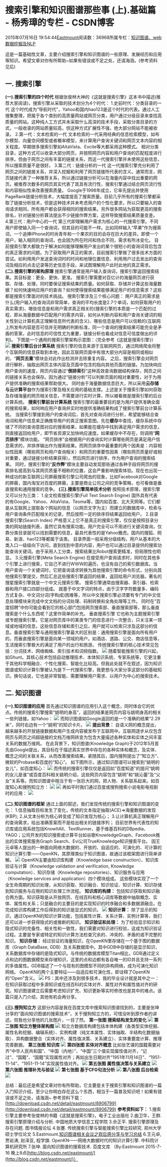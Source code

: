 
# 搜索引擎和知识图谱那些事 (上).基础篇 - 杨秀璋的专栏 - CSDN博客

2015年07月16日 19:54:44[Eastmount](https://me.csdn.net/Eastmount)阅读数：36968所属专栏：[知识图谱、web数据挖掘及NLP](https://blog.csdn.net/column/details/eastmount-kgdmnlp.html)



这是一篇基础性文章，主要介绍搜索引擎和知识图谱的一些原理、发展经历和应用等知识。希望文章对你有所帮助~如果有错误或不足之处，还请海涵。(参考资料见后)

## 一. 搜索引擎
**(一).搜索引擎的四个时代**
根据张俊林大神的《这就是搜索引擎》这本书中描述(推荐大家阅读)，搜索引擎从采取的技术划分为4个时代：
1.史前时代：分类目录的一代
这个时代成为“导航时代”，Yahoo和国内hao123是这个时代的代表。通过人工搜集整理，把属于各个类别的高质量网站或网页分类，用户通过分级目录来查找高质量的网站。这种纯人工方式并未采取什么高深的技术手段，采取分类目录的方式，一般收录的网站质量较高，但这种方式扩展性不强，绝大部分网站不能被收录。
2.第一代：文本检索的一代
文本检索的一代采用经典的信息检索模型，如布尔模型、向量空间模型或者概率模型，来计算用户查询关键词和网页文本内容的相关程度。早期很多搜索引擎如AltaVista、Excite等大都采用这种模式。
相对分类目录，这种方式可以收录大部分网页，并按照网页内容和用户查询的匹配程度进行排序。但由于网页之间有丰富的链接关系，而这一代搜索引擎并未使用这些信息，所以搜索质量不是很好。
3.第二代：链接分析的一代
这一代搜索引擎充分利用了网页之间的链接关系，并深入挖掘和利用了网页链接所代表的含义。通常而言，网页链接代表了一种推荐关系，所以通过链接分析可以在海量内容中找出重要的网页。被推荐次数多的网页其实代表了其具有流行性，搜索引擎通过结合网页流行性和内容相似性来改善搜索质量。
Google于1998年成立，它率先提出并使用PageRank链接分析技术，大幅度提高了搜索质量。目前几乎所有的搜索引擎都采取了链接分析技术，但是这种技术并未考虑用户的个性化要求，所以只要输入的查询请求相同，所有用户都会获得相同的搜索结果。另外很多网站为获取更高的搜索排名，针对链接分析算法提出不少链接作弊方案，这样导致搜索结果质量变差。
4.第三代：用户中心的一代
第三代即理解用户需求为核心的一代搜索引擎。不同用户即使输入同一个查询词，但其目的可能不一样。比如同样输入“苹果”作为搜索词，一个追捧iPhone的时尚青年和一个果农的目的会存在巨大的差异。即使一个用户，输入相同的查询词，也会因为所在时间和场合不同，需求有所冰变化。
目前搜索引擎大都致力于解决如何能够理解用户发出的某个很短小的查询词背后包含的真正需求的问题。为了获取用户真正的需求，目前搜索引擎做了很多技术方面的尝试。如利用用户发送查询词时的时间和地理位置信息、利用用户过去发出的查询词及相应的点击记录等历史信息手段，来试图理解用户此时此地的真正需求。
**(二).搜索引擎的架构原理**
搜索引擎通常是用户输入查询词，搜索引擎返回搜索结果。其目标是：更全、更快、更准。
搜索引擎需要对百亿计的海量网页进行获取、存储、处理，同时要保证搜索结果的质量。如何获取、存储并计算这些海量数据？如何快速响应用户的查询？如何使得搜索结果能够满足用户的信息需求？这些都是搜索引擎面对的技术挑战。
搜索引擎涉及三个核心问题：
用户真正的需求是什么(用户输入的查询词非常简单，查询的平均长度是2.7个单词，如何获取用户的真实需求)、哪些信息是和用户需求真正相关的(搜索引擎的本质是一个匹配的过程，即从海量数据中匹配用户的需求内容，如何从判断内容和用户查询关键词的相关性到让计算机真正理解信息所代表的含义)、哪些信息是用户可以信赖的(互联网上所发布内容是否可信并无明确的判断标准，同一个查询的搜索结果可能完全是矛盾的答案，此时信息的可信性尤为重要，链接分析也看成对信息可信度做出的评判)。
下图是一个通用的搜索引擎架构示意图：（完全参考《这就是搜索引擎》）
![](https://img-blog.csdn.net/20150715172747827)
**搜索引擎后台计算系统**
搜索引擎的信息来源于互联网网页，通过网络爬虫将整个互联网的信息获取到本地，因此互联网页面中有很大部分内容是相同或相似的，“**网页去重**”模块会对此作出检测并去除重复内容。
之后，搜索引擎会对网页进行解析，抽取出网页主体内容及页面中包含的指向其他页面的链接。为加快响应用户查询的速度，网页内容通过“**倒排索引**”这种高效查询数据结构保存，网页之间的链接关系也会保存。因为通过“链接分析”可以判断页面的相对重要性，对于为用户提供准确的搜索结果帮助很大。
同时由于海量数据信息巨大，所以采用**云存储与云计算平台**作为搜索引擎及相关应用的基础支撑。上述是关于搜索引擎如何获取及存储海量的网页相关信息，不需要进行实时计算，所以被看做是搜索引擎的后台计算系统。
**搜索引擎前台计算系统**
搜索引擎的最重要目的是为用户提供准确全面的搜索结果，如何响应用户查询并实时地提供准确结果构成了搜索引擎前台计算系统。
当搜索引擎接到用户的查询词后，首先对查询词进行分析，希望能够结合查询词和用户信息来正确推导用户的真正搜索意图。先在**缓存**中查找，缓存系统中存储了不同的查询意图对应的搜索结果，如果能在缓存中找到满足用户需求的信息，则直接返回给用户，即节省资源又加快响应速度。如果缓存中不存在，则调用“**网页排序**”模块功能。
“网页排序”会根据用户的查询实时计算哪些网页是满足用户信息需求的，并排序输出作为搜索结果。而网页排序中最重要的两个因素是：内容相似性因素（哪些网页和用户查询相关）和网页的重要性因素（哪些网页质量好或相对重要，通过链接分析结果获得）。然后网页进行排序，作为用户查询的搜索结果。
同时，搜索引擎的“**反作弊**”模块主要自动发现那些通过各种手段将网页的搜索排名提高到与其网页质量不相称的位置，这会严重影响搜索体验。现在也出现一种成功的新互联网公司屏蔽搜索引擎公司爬虫的现象，比如Facebook对Google的屏蔽，国内淘宝对百度的屏蔽，主要是商业公司之间的竞争策略，也可看做是垂直搜索和通用搜索的竞争。
**(三).搜索引擎简单技术分析**
按照技术原理，搜索引擎又可以分为三类：
1.全文检索搜索引擎(Full Text Search Engine)
国外具有代表的有Google、Yahoo、AltaVista、Teoma等，国内如百度、北大天网等。它们都是从互联网上提取各个网站的信息（以网页文字为主）而建立的数据库中，检索与用户查询条件匹配相关的记录，然后按照一定的排序将结果返回给用户。
2.目录搜索引擎(Search Index)
严格意义上它不是真正的搜索引擎，仅仅是按照目录分类的网站链接列表，虽然它具有搜索功能。用户完全可以不用进行关键词查询，仅靠分类目录就可以找到需要的信息，最具代表性的是Yahoo雅虎。国内的搜狐、网易、新浪、hao123等都属于该类。
目录界面一般采用分级结构，用户从基本的大类入口一级级向下访问，直到找到中意的内容，用户也可以通过目录提供的搜索功能查询关键词。由于采用人工分类，搜索结果比Robot搜索更精准，但局限性也明显。
3.元搜索引擎(Meta Search Engine)
在接受用户查询请求时，同时在其他多个引擎上进行搜索，它自己不进行WWW的遍历，也没有自己的索引数据库。当用户查询一个关键词时，它把查询请求转换为其他搜索引擎的命令形式，分别向其他搜索引擎提交，然后汇总这些搜索引擎返回的结果，返回给用户浏览器。著名的搜星搜索引擎就是一个中文元搜索引擎。
搜索引擎通常由搜索器、索引器、检索器和用户接口四部分组成。
就基于中文字词的特点，由于汉字字符数量多、编码方式复杂、中文词分词(字构成)困难等，所以中文搜索引擎必须要有专门的中文信息处理模块来完成中文文档的分词处理、码制转换和全角处理等工作。
同时在“百度招聘”中你可能会看到它的核心部门包括网页搜索部、垂直搜索部等，那么垂直搜索是个什么东西呢？这里作简单的补充。
垂直搜索引擎
它也称为主题搜索引擎或专题搜索引擎。它是对网页库中的某类专门的信息进行一次整合，只关注某一领域或地域的信息，这些信息存储和索引之后，用户就可以检索只涉及这部分的信息。垂直搜索引擎与通用搜索引擎最大的区别是：通用搜索引擎是面向所有用户的，而垂直搜索引擎是面向某一领域的用户。如酒店、道路、公交、商店信息等，生活搜索引擎极大的满足了用户的出行和旅游。
传统搜索引擎的核心技术常见包括：分词技术、网络蜘蛛、索引技术和词频指数。
![](https://img-blog.csdn.net/20150715195950342)
随着智能搜索引擎的兴起，如Ghunt。其核心技术包括自动推理技术、本体知识系统、专家系统等，它更注重于其他科学相融合、个性化搜索、智能化比较高。但我此处就不在叙述，因为知识图谱或知识计算引擎被认为是下一代搜索引擎，我更想与大家分享这部分的基础知识。换句话说，它也是非常智能、需要理解用户需求、以用户为中心的搜索技术。


## 二. 知识图谱
**(一).知识图谱的应用**
首先通过知识图谱的应用引入这个概念，同时体会它的优点。传统的搜索引擎搜索“姚明的身高”，返回的结果是网页内容与姚明身高的相关一些列链接。如Yahoo：
![](https://img-blog.csdn.net/20150716153127416)
而知识图谱如Google返回的是一个准确的结果“2.29米”，同时右边有一个“姚明”的知识卡片。
![](https://img-blog.csdn.net/20150716153438515)
**提出背景：**
自语义网的概念提出，越来越多的开放链接数据和用户生成内容被发布于互联网中。互联网逐步从仅包含网页与网页之间超链接的文档万维网转变为包含大量描述各种实体和实体之间丰富关系的数据万维网。
在此背景下，知识图谱(Knowledge Graph)于2012年5月首先由Google提出，其目标在于描述真实世界中存在的各种实体和概念，及实体、概念之间的关联关系，从而改善搜索结果。紧随其后，国内搜狗提出了“知立方”、微软的Probase和百度的“知心”。
如下图所示，通过知识图谱可以搜索到“姚明的女儿”，如百度知心：
![](https://img-blog.csdn.net/20150716155715646)
而传统的搜索引擎仅仅是返回如“百度知道”的提问“姚明的女儿是谁”或百度百科相关姚明介绍，这些网页内容包含“姚明”和“姚沁蕾”及“父女”关系等。而知识图谱中相当于有一张巨大的网，把人物、关系联系起来。如百度知心和搜狗知立方：
![](https://img-blog.csdn.net/20150716160740038)
![](https://img-blog.csdn.net/20150716160941056)
再如平时我们通过百度或搜狗搜索小说电影电视剧时的应用：
![](https://img-blog.csdn.net/20150716171732277)




**(二).知识图谱的框架**
通过上面的叙述，我们发现传统的搜索引擎和知识图谱的变化：
1.信息抽取目标发生了变化，传统的文本指定抽取(ACE)=>海量数据的发现(KBP);
2.从文本分析为核心转变成了知识发现为核心；
3.让计算机真正理解用户的查询需求，给出准确答案而不是给出相关的链接序列；
目前世界有代表性的知识库或应用系统包括KnowItAll、TextRunner、基于维基百科的DBpedia、YAGO；公司开发的知识搜索或计算平台如谷歌KnowledgeGraph、Facebook推出的实体搜索服务Graph Search、Evi公司TrueKnowledge知识搜索平台。
因王元卓等人提出的一种面向网络大数据的、开放的、自适应的、可演化的、可计算的知识计算引擎——OpenKN，其原理类似于知识图谱，故通过该框架图进行简单讲解。
![](https://img-blog.csdn.net/20150716175426215)
OpenKN主要由知识库构建（Knowledge base construction）、知识库验证与计算（Knowledge validation and verification, Knowledge computation）、知识存储（Knowledge repositories）、知识服务与应用（Knowledge
 services and application）四个模块组成。
这些模块实现了一个全生命周期的知识处理，从知识获取、知识融合、知识验证、知识计算、知识存储到知识服务与应用的知识处理工作流程。
**知识库的构建：**
包括知识获取和知识融合两方面。知识获取是从开放网页、在线百科和核心词库等数据中抽取概念、实体、属性和关系；只是融合的主要目的是实现知识的时序融合和多数据源融合。在完成知识库构建工作后得到的知识是显式的知识。
![](https://img-blog.csdn.net/20150716175934726)
**知识计算：**
除了显示的知识，通过OpenKN的知识计算功能，包括属性计算、关系计算、实例计算等，我们还可以进一步获得隐式的或推断的知识。
**知识验证和处理：**
为了检验显示知识和隐式知识的完备性、相关性和一致性，我们需要对知识进行校验，这成为知识验证过程。主要是专家或特定的知识计算方法检查冗余的、冲突的、矛盾的或不完整的知识。
**知识存储：**
经过验证的海量知识，在OpenKN里存储在一个基于图的数据库（Graph DataBase, GDB）及关系数据库中。其中GDB中存储的是显示知识，关系数据库中存储的是隐式知识。与传统的数据库模型Titan相比，GDB通过定义点和边的图数据模型来存储知识，这里的点和边都有各自唯一的ID并且支持一系列的多值属性。GDB描述了一个与现有的图模型不同的异构网络，成为可演化知识网络。
OpenKN的两个主要特征——自适应和可演化性，即诠释了OpenKN的“Open”含义。
![](https://img-blog.csdn.net/20150716181451272)
PS：其中还涉及到很多技术，我的毕业设计就是其中之一：在知识获取过程中多源知识或在线百科的实体对齐、属性对齐和属性值对齐的研究。知识图谱建立后需要考虑知识扩充、知识更新等实时修改也是其中的难点。该篇只是入门介绍，其他有机会再分享。



**(三).搜狗知立方**
这部分内容是我在百度文库中搜索知识图谱找到的，主要是张坤分享的“面向知识图谱的搜索技术”，关于搜狗知立方的，可惜没听到原作者的讲述。但我也分享他的几张图片，一目了然。
**第一张图 搜索结构发生的变化**
![](https://img-blog.csdn.net/20150716182415150)
**第二张图 知立方整体架构图**
![](https://img-blog.csdn.net/20150716191525855)
知立方数据库构建包括本体构建（各类型实体挖掘、属性名称挖掘、编辑系统）、实例构建（纯文本属性、实体抽取、半结构化数据抽取）、异构数据整合（实体对齐、属性值决策、关系建立）、实体重要度计算、推理完善数据。
**第三张图 知识库**
![](https://img-blog.csdn.net/20150716192558470)
**第四张图 实体对齐概念**
比如张艺谋的国籍需要对齐“中华人民共和国”、“中国（内地）”、“中国”三个值实现属性值对齐，“记过”、“国籍”、“国籍”实现属性对齐；再如出生日期对齐“1951年11月14日”、“1951-11-14”、“1951-11-14”实现属性值对齐。
![](https://img-blog.csdn.net/20150716193059399)
**第五张图 属性值决策与关系建立**
![](https://img-blog.csdn.net/20150716193210440)
**第六张图 推理补充与验证**
![](https://img-blog.csdn.net/20150716193310424)
**第七张图 基于CFG句法分析**
![](https://img-blog.csdn.net/20150716193357453)
**第八张图 后台检索**
![](https://img-blog.csdn.net/20150716193518455)


总结：最后还是希望文章对你有所帮助，它主要是关于搜索引擎和知识图谱的一篇入门知识介绍，至少让你明白存在这么个东西，相当于一篇普及知识吧！如果有错误或不足之处，请海涵~
参考资料下载：[http://download.csdn.net/detail/eastmount/8906799](http://download.csdn.net/detail/eastmount/8906799)
**参考资料如下：**
1.搜索引擎主要参考张俊林的书籍《这就是搜索引擎》，电子工业出版社
2.曲卫华，王群. 搜索引擎原理介绍与分析. 中国地质大学信息工程学院
3.佘正平. 搜索引擎原理及存在问题. 图书情报论坛
4.张蹇. 传统搜索引擎与智能搜索引擎比较研究. 郑州大学硕士学位论文
5.Eastmount.[知识图谱相关会议之观后感分享与学习总结](http://blog.csdn.net/eastmount/article/details/46672701)
6.王元卓, 贾岩涛, 赵泽亚, 程学旗. OpenKN——网络大数据时代的知识计算引擎. 中科院计算机研究所
7.张坤. 面向知识图谱的搜索技术. 百度文库
（By:Eastmount 2015-7-16 晚上8点[http://blog.csdn.net/eastmount/](http://blog.csdn.net/eastmount/)）


